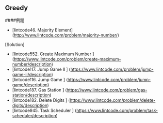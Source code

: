 ## Greedy

####例题
* [lintcode46. Majority Element] (http://www.lintcode.com/problem/majority-number/) 

[Solution]

* [lintcode552. Create Maximum Number
] (https://www.lintcode.com/problem/create-maximum-number/description) 
* [lintcode117. Jump Game II
] (https://www.lintcode.com/problem/jump-game-ii/description) 
* [lintcode116. Jump Game
] (https://www.lintcode.com/problem/jump-game/description) 
* [lintcode187. Gas Station
] (https://www.lintcode.com/problem/gas-station/description)
* [lintcode182. Delete Digits
] (https://www.lintcode.com/problem/delete-digits/description)
* [lintcode945. Task Scheduler
] (https://www.lintcode.com/problem/task-scheduler/description)



